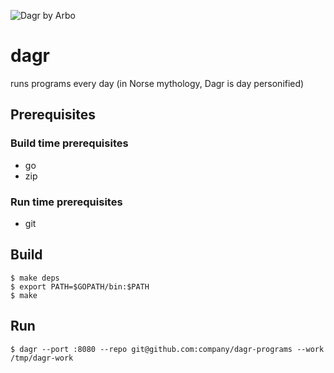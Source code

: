 ![Dagr by Arbo](http://upload.wikimedia.org/wikipedia/commons/7/7d/Dagr_by_Arbo.jpg)

dagr
====

runs programs every day (in Norse mythology, Dagr is day personified)

## Prerequisites

### Build time prerequisites

* go
* zip

### Run time prerequisites

* git

## Build

    $ make deps
    $ export PATH=$GOPATH/bin:$PATH
    $ make

## Run

    $ dagr --port :8080 --repo git@github.com:company/dagr-programs --work /tmp/dagr-work
